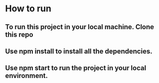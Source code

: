 # How to run
## To run this project in your local machine. Clone this repo
## Use npm install to install all the dependencies.
## Use npm start to run the project in your local environment.
